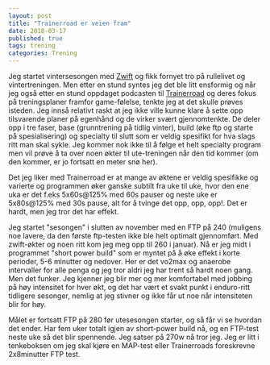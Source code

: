 ```yaml
---
layout: post
title: "Trainerroad er veien fram"
date: 2018-03-17
published: true
tags: trening
categories: Trening
---
```


Jeg startet vintersesongen med [Zwift](http://zwift.com) og fikk fornyet tro på rullelivet og vintertreningen. Men etter en stund syntes jeg det ble litt ensformig og når jeg også etter en stund oppdaget podcasten til [Trainerroad](http://trainerroad.com) og deres fokus på treningsplaner framfor game-følelse, tenkte jeg at det skulle prøves isteden. Jeg innså relativt raskt at jeg ikke ville kunne klare å sette opp tilsvarende planer på egenhånd og de virker svært gjennomtenkte. De deler opp i tre faser, base (grunntrening på tidlig vinter), build (øke ftp og starte på spesialisering) og specialty til slutt som er veldig spesifikt for hva slags ritt man skal sykle. Jeg kommer nok ikke til å følge et helt specialty program men vil prøve å ta over noen økter til ute-treningen når den tid kommer (om den kommer, er jo fortsatt en meter snø her).

Det jeg liker med Trainerroad er at mange av øktene er veldig spesifikke og varierte og programmen øker ganske subtilt fra uke til uke, hvor den ene uka er det f.eks 5x60s@125% med 60s pauser og neste uke er 5x80s@125% med 30s pause, alt for å tvinge det opp, opp, opp!. Det er hardt, men jeg tror det har effekt. 

Jeg startet "sesongen" i slutten av november med en FTP på 240 (muligens noe lavere, da den første ftp-testen ikke ble helt optimalt gjennomført. Med zwift-økter og noen ritt kom jeg meg opp til 260 i januar). Nå er jeg midt i programmet "short power build" som er myntet på å øke effekt i korte perioder, 5-6 minutter og nedover. Her er det vo2max og anaerobe intervaller for alle penga og jeg tror aldri jeg har trent så hardt noen gang. Men det funker. Jeg kjenner jeg blir mer og mer komfortabel med jobbing på høy intensitet for hver økt, og det har vært et svakt punkt i enduro-ritt tidligere sesonger, nemlig at jeg stivner og ikke får ut noe når intensiteten blir for høy. 

Målet er fortsatt FTP på 280 før utesesongen starter, og så får vi se hvordan det ender. Har fem uker totalt igjen av short-power build nå, og en FTP-test neste uke så det blir spennende. Jeg satser på 270w nå tror jeg. Jeg er litt i tenkeboksen om jeg skal kjøre en MAP-test eller Trainerroads foreskrevne 2x8minutter FTP test. 
